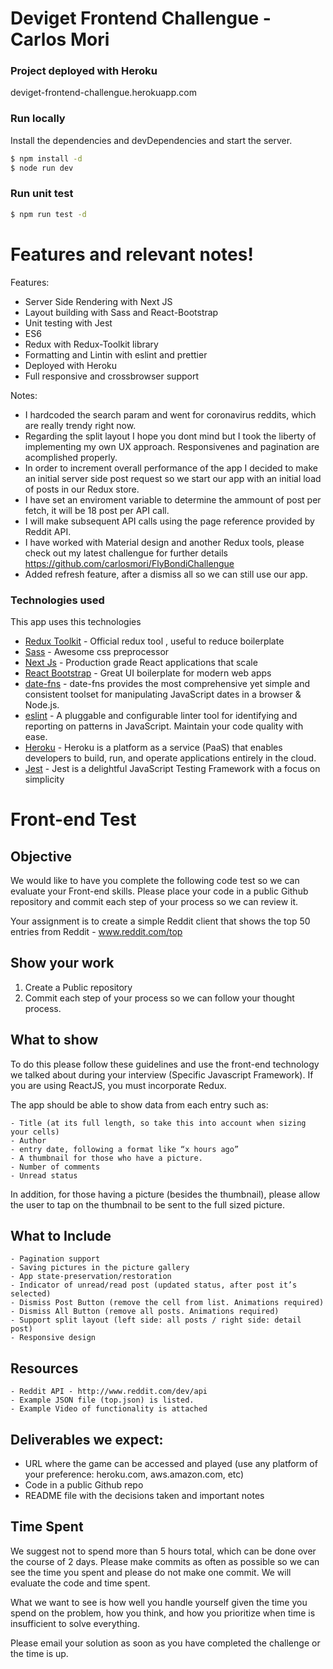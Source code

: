 # Deviget Frontend Challengue - Carlos Mori

### Project deployed with Heroku

deviget-frontend-challengue.herokuapp.com

### Run locally

Install the dependencies and devDependencies and start the server.

```sh
$ npm install -d
$ node run dev
```

### Run unit test

```sh
$ npm run test -d
```

# Features and relevant notes!

Features:

- Server Side Rendering with Next JS
- Layout building with Sass and React-Bootstrap
- Unit testing with Jest
- ES6
- Redux with Redux-Toolkit library
- Formatting and Lintin with eslint and prettier
- Deployed with Heroku
- Full responsive and crossbrowser support

Notes:

- I hardcoded the search param and went for coronavirus reddits, which are really trendy right now.
- Regarding the split layout I hope you dont mind but I took the liberty of implementing my own UX approach. Responsivenes and pagination are acomplished properly.
- In order to increment overall performance of the app I decided to make an initial server side post request so we start our app with an initial load of posts in our Redux store.
- I have set an enviroment variable to determine the ammount of post per fetch, it will be 18 post per API call.
- I will make subsequent API calls using the page reference provided by Reddit API.
- I have worked with Material design and another Redux tools, please check out my latest challengue for further details https://github.com/carlosmori/FlyBondiChallengue
- Added refresh feature, after a dismiss all so we can still use our app.

### Technologies used

This app uses this technologies

- [Redux Toolkit] - Official redux tool , useful to reduce boilerplate
- [Sass] - Awesome css preprocessor
- [Next Js] - Production grade React applications that scale
- [React Bootstrap] - Great UI boilerplate for modern web apps
- [date-fns] - date-fns provides the most comprehensive yet simple and consistent toolset for manipulating JavaScript dates in a browser & Node.js.
- [eslint] - A pluggable and configurable linter tool for identifying and reporting on patterns in JavaScript. Maintain your code quality with ease.
- [Heroku] - Heroku is a platform as a service (PaaS) that enables developers to build, run, and operate applications entirely in the cloud.
- [Jest] - Jest is a delightful JavaScript Testing Framework with a focus on simplicity

# Front-end Test

## Objective

We would like to have you complete the following code test so we can evaluate your Front-end skills. Please place your code in a public Github repository and commit each step of your process so we can review it.

Your assignment is to create a simple Reddit client that shows the top 50 entries from Reddit - www.reddit.com/top

## Show your work

1.  Create a Public repository
2.  Commit each step of your process so we can follow your thought process.

## What to show

To do this please follow these guidelines and use the front-end technology we talked about during your interview (Specific Javascript Framework). If you are using ReactJS, you must incorporate Redux.

The app should be able to show data from each entry such as:

    - Title (at its full length, so take this into account when sizing your cells)
    - Author
    - entry date, following a format like “x hours ago”
    - A thumbnail for those who have a picture.
    - Number of comments
    - Unread status

In addition, for those having a picture (besides the thumbnail), please allow the user to tap on the thumbnail to be sent to the full sized picture.

## What to Include

    - Pagination support
    - Saving pictures in the picture gallery
    - App state-preservation/restoration
    - Indicator of unread/read post (updated status, after post it’s selected)
    - Dismiss Post Button (remove the cell from list. Animations required)
    - Dismiss All Button (remove all posts. Animations required)
    - Support split layout (left side: all posts / right side: detail post)
    - Responsive design

## Resources

    - Reddit API - http://www.reddit.com/dev/api
    - Example JSON file (top.json) is listed.
    - Example Video of functionality is attached

## Deliverables we expect:

- URL where the game can be accessed and played (use any platform of your preference: heroku.com, aws.amazon.com, etc)
- Code in a public Github repo
- README file with the decisions taken and important notes

## Time Spent

We suggest not to spend more than 5 hours total, which can be done over the course of 2 days. Please make commits as often as possible so we can see the time you spent and please do not make one commit. We will evaluate the code and time spent.

What we want to see is how well you handle yourself given the time you spend on the problem, how you think, and how you prioritize when time is insufficient to solve everything.

Please email your solution as soon as you have completed the challenge or the time is up.

[//]: # "These are reference links used in the body of this note and get stripped out when the markdown processor does its job. There is no need to format nicely because it shouldn't be seen. Thanks SO - http://stackoverflow.com/questions/4823468/store-comments-in-markdown-syntax"
[redux toolkit]: https://redux-toolkit.js.org/
[sass]: https://sass-lang.com/documentation/syntax
[next js]: https://nextjs.org/
[react bootstrap]: https://react-bootstrap.github.io/
[date-fns]: https://date-fns.org/
[eslint]: https://eslint.org/
[heroku]: https://www.heroku.com/
[jest]: https://jestjs.io/
